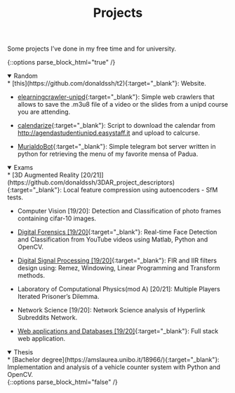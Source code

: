 ﻿---
layout: page
title: "Projects"
permalink: /projects/
---

Some projects I’ve done in my free time and for university.

{::options parse_block_html="true" /}
<details open> 
<summary markdown="span" style="cursor: pointer;display: list-item" class="h3">Random</summary>
* [this](https://github.com/donaldssh/t2){:target="_blank"}: Website.

* [elearningcrawler-unipd](https://github.com/donaldssh/elearningcrawler-unipd){:target="_blank"}: Simple web crawlers that allows to save the .m3u8 file of a video or the slides from a unipd course you are attending. 

* [calendarize](https://github.com/donaldssh/calendarize){:target="_blank"}: Script to download the calendar from http://agendastudentiunipd.easystaff.it and upload to calcurse. 

* [MurialdoBot](https://github.com/donaldssh/MurialdoBot){:target="_blank"}: Simple telegram bot server written in python for retrieving the menu of my favorite mensa of Padua.
</details>

<details open> 
<summary markdown="span" style="cursor: pointer;display: list-item" class="h3">Exams</summary>
* [3D Augmented Reality [20/21]](https://github.com/donaldssh/3DAR_project_descriptors){:target="_blank"}: Local feature compression using autoencoders - SfM tests. 

* Computer Vision [19/20]: Detection and Classification of photo frames containing cifar-10 images.

* [Digital Forensics [19/20]](https://github.com/donaldssh/actors-face-detection){:target="_blank"}: Real-time Face Detection and Classification from YouTube videos using Matlab, Python and OpenCV. 

* [Digital Signal Processing [19/20]](https://github.com/donaldssh/DSP-HW){:target="_blank"}: FIR and IIR filters design using: Remez, Windowing, Linear Programming and Transform methods.

* Laboratory of Computational Physics(mod A) [20/21]: Multiple Players Iterated Prisoner’s Dilemma. 

* Network Science [19/20]: Network Science analysis of Hyperlink Subreddits Network.

* [Web applications and Databases [19/20]](https://github.com/mollylandd/ripperoni-pizzeria){:target="_blank"}: Full stack web application.

</details>

<details open> 
<summary markdown="span" style="cursor: pointer;display: list-item" class="h3">Thesis</summary>
* [Bachelor degree](https://amslaurea.unibo.it/18966/){:target="_blank"}: Implementation and analysis of a vehicle counter system with Python and OpenCV.
</details>
{::options parse_block_html="false" /}







